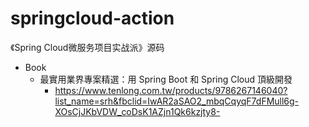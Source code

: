 # springcloud-action
《Spring Cloud微服务项目实战派》源码

- Book
	- 最實用業界專案精選：用 Spring Boot 和 Spring Cloud 頂級開發
		- https://www.tenlong.com.tw/products/9786267146040?list_name=srh&fbclid=IwAR2aSAO2_mbqCqyqF7dFMull6g-XOsCjJKbVDW_coDsK1AZjn1Qk6kzjty8-
